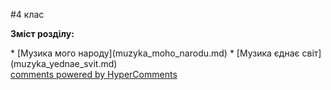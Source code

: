 <div id="hypercomments_widget" class="js-hypercomments-widget invisible"></div>


#4 клас 

<p><b>Зміст розділу:</b></p>
  * [Музика мого народу](muzyka_moho_narodu.md)
  * [Музика єднає світ](muzyka_yednae_svit.md)

<div class="js-hypercomments-container">
    <a href="http://hypercomments.com" class="hc-link" title="comments widget">comments powered by HyperComments</a>
</div>